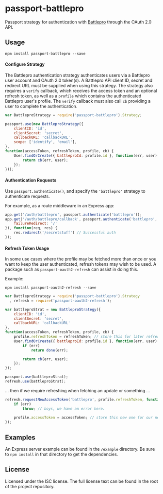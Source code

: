 # passport-battlepro

Passport strategy for authentication with [Battlepro](http://battlepro.com) through the OAuth 2.0 API.

## Usage
`npm install passport-battlepro --save`

#### Configure Strategy
The Battlepro authentication strategy authenticates users via a Battlepro user account and OAuth 2.0 token(s). A Battlepro API client ID, secret and redirect URL must be supplied when using this strategy. The strategy also requires a `verify` callback, which receives the access token and an optional refresh token, as well as a `profile` which contains the authenticated Battlepro user's profile. The `verify` callback must also call `cb` providing a user to complete the authentication.

```javascript
var BattleproStrategy = require('passport-battlepro').Strategy;

passport.use(new BattleproStrategy({
    clientID: 'id',
    clientSecret: 'secret',
    callbackURL: 'callbackURL',
    scope: ['identify', 'email'],
},
function(accessToken, refreshToken, profile, cb) {
    User.findOrCreate({ battleproId: profile.id }, function(err, user) {
        return cb(err, user);
    });
}));
```

#### Authentication Requests
Use `passport.authenticate()`, and specify the `'battlepro'` strategy to authenticate requests.

For example, as a route middleware in an Express app:

```javascript
app.get('/auth/battlepro', passport.authenticate('battlepro'));
app.get('/auth/battlepro/callback', passport.authenticate('battlepro', {
    failureRedirect: '/'
}), function(req, res) {
    res.redirect('/secretstuff') // Successful auth
});
```

#### Refresh Token Usage
In some use cases where the profile may be fetched more than once or you want to keep the user authenticated, refresh tokens may wish to be used. A package such as `passport-oauth2-refresh` can assist in doing this.

Example:

`npm install passport-oauth2-refresh --save`

```javascript
var BattleproStrategy = require('passport-battlepro').Strategy
  , refresh = require('passport-oauth2-refresh');

var battleproStrat = new BattleproStrategy({
    clientID: 'id',
    clientSecret: 'secret',
    callbackURL: 'callbackURL'
},
function(accessToken, refreshToken, profile, cb) {
    profile.refreshToken = refreshToken; // store this for later refreshes
    User.findOrCreate({ battleproId: profile.id }, function(err, user) {
        if (err)
            return done(err);

        return cb(err, user);
    });
});

passport.use(battleproStrat);
refresh.use(battleproStrat);
```

... then if we require refreshing when fetching an update or something ...

```javascript
refresh.requestNewAccessToken('battlepro', profile.refreshToken, function(err, accessToken, refreshToken) {
    if (err)
        throw; // boys, we have an error here.
    
    profile.accessToken = accessToken; // store this new one for our new requests!
});
```


## Examples
An Express server example can be found in the `/example` directory. Be sure to `npm install` in that directory to get the dependencies.

## License
Licensed under the ISC license. The full license text can be found in the root of the project repository.
